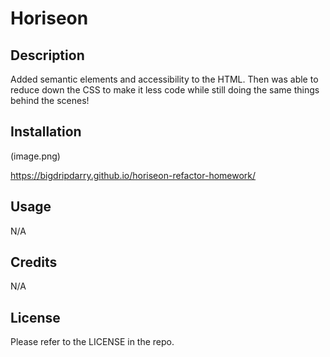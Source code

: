 # Horiseon 

## Description

Added semantic elements and accessibility to the HTML. Then was able to reduce down the CSS to make it less code while still doing the same things behind the scenes!

## Installation

(image.png)

https://bigdripdarry.github.io/horiseon-refactor-homework/

## Usage

N/A

## Credits

N/A

## License

Please refer to the LICENSE in the repo.